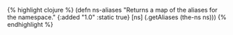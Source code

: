 {% highlight clojure %}
(defn ns-aliases
  "Returns a map of the aliases for the namespace."
  {:added "1.0"
   :static true}
  [ns]
  (.getAliases (the-ns ns)))
{% endhighlight %}
